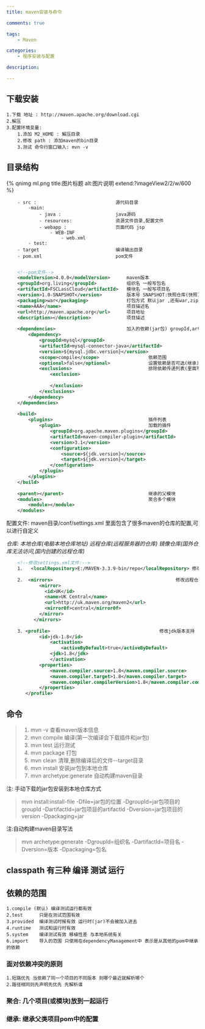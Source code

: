```yaml
---
title: maven安装与命令

comments: true    

tags: 
    - Maven

categories: 
    - 程序安装与配置

description:

---
```



## 下载安装
    1.下载 地址 : http://maven.apache.org/download.cgi
    2.解压
    3.配置环境变量: 
        1.添加 M2_HOME : 解压目录
        2.修改 path : 添加maven的bin目录
        3.测试 命令行窗口输入: mvn -v

<!--more-->

## 目录结构
{% qnimg ml.png title:图片标题 alt:图片说明 extend:?imageView2/2/w/600 %}


```text
    - src :                             源代码目录
        -main:
            - java :                    java源码
            - resources:                资源文件目录,配置文件
            - webapp :                  页面代码 jsp
                - WEB-INF
                    - web.xml
        - test:
    - target                            编译输出目录
    - pom.xml                           pom文件
```

```xml

    <!--pom文件-->
    <modelVersion>4.0.0</modelVersion>      maven版本
    <groupId>org.living</groupId>           组织名 一般写包名
    <artifactId>FSCLassCloud</artifactId>   模块名 一般写项目名
    <version>1.0-SNAPSHOT</version>         版本号 SNAPSHOT:快照仓库(快照) alpha(内测版) beta(公测版) release发布仓库(稳定版) GA(正式发布)
    <packaging>war</packaging>              打包方式 默认jar ,还有war,zip,pom
    <name>AAA</name>                        项目描述名
    <url>http://maven.apache.org</url>      项目地址
    <description></description>             项目描述
    
    <dependencies>                          加入的依赖(jar包) groupId,artifactId,version三个属性组成依赖的坐标
        <dependency>
            <groupId>mysql</groupId>        
            <artifactId>mysql-connector-java</artifactId>
            <version>${mysql.jdbc.version}</version>        
            <scope>compile</scope>                  依赖范围
            <optional>false</optional>              设置依赖是否可选(继承)
            <exclusions>                            排除依赖传递列表(里面写依赖的坐标)
                <exclusion>
                    
                </exclusion>
            </exclusions>               
        </dependency>
    </dependencies>
    
    <build>
        <plugins>                                   插件列表
            <plugin>                                加载的插件
                <groupId>org.apache.maven.plugins</groupId>
                <artifactId>maven-compiler-plugin</artifactId>
                <version>3.1</version>
                <configuration>
                    <source>${jdk.version}</source>
                    <target>${jdk.version}</target>
                </configuration>
            </plugin>
        </plugins>
    </build>
    
    <parent></parent>                               继承的父模块
    <modules>                                       聚合多个模块
        <module></module>
    </modules>                             
```

配置文件: maven目录/conf/settings.xml 里面包含了很多maven的仓库的配置,可以进行自定义
    
*仓库: 本地仓库(电脑本地仓库地址) 远程仓库(远程服务器的仓库) 镜像仓库(国外仓库无法访问,国内创建的远程仓库)*

```xml
    <!--修改settings.xml文件:-->
    1.   <localRepository>E:/MAVEN-3.3.9-bin/repo</localRepository> 修改本地仓库位置(默认在c盘)
    
    2.  <mirrors>                                             修改远程仓库地址为镜像地址(如果中央仓库访问很慢就换把)
            <mirror> 
              <id>UK</id> 
              <name>UK Central</name> 
              <url>http://uk.maven.org/maven2</url> 
              <mirrorOf>central</mirrorOf> 
            </mirror>
          </mirrors>
          
    3. <profile>                                        修改jdk版本支持
            <id>jdk-1.8</id>
                <activation>
                    <activeByDefault>true</activeByDefault>
                <jdk>1.8</jdk>
                </activation>
            <properties>
                <maven.compiler.source>1.8</maven.compiler.source>
                <maven.compiler.target>1.8</maven.compiler.target>
                <maven.compiler.compilerVersion>1.8</maven.compiler.compilerVersion>
       	    </properties>
       </profile>

```
    

## 命令
>1. mvn -v                  查看maven版本信息
>2. mvn compile             编译(第一次编译会下载插件和jar包)
>3. mvn test                运行测试
>4. mvn package             打包
>5. mvn clean               清理,删除编译后的文件--target目录
>6. mvn install             安装jar包到本地仓库
>6. mvn archetype:generate  自动构建maven目录

注: 手动下载的jar包安装到本地仓库方式
>mvn install:install-file -Dfile=jar包的位置 -DgroupId=jar包项目的groupId -DartifactId=jar包项目的artifactId -Dversion=jar包项目的version -Dpackaging=jar

注:自动构建maven目录写法
>mvn archetype:generate -DgroupId=组织名 -DartifactId=项目名 -Dversion=版本 -Dpackaging=包名

## classpath 有三种 编译 测试 运行
## 依赖的范围 
    1.compile (默认) 编译测试运行都有效
    2.test      只是在测试范围有效
    3.provided  编译测试时候有效 运行时(jar)不会被加入进去
    4.runtime   测试和运行时有效
    5.system    编译测试有效 移植性差 与本地系统有关
    6.import    导入的范围 只使用在dependencyManagement中 表示是从其他的pom中继承的依赖
    
### 面对依赖冲突的原则       <exclusion></exclusion>
    1.短路优先 当依赖了同一个项目的不同版本 则哪个最近就解析哪个
    2.路径相同则先声明先优先 先解析谁
    
### 聚合: 几个项目(或模块)放到一起运行  <modules></modules>

### 继承: 继承父类项目pom中的配置 <parent></parent>  